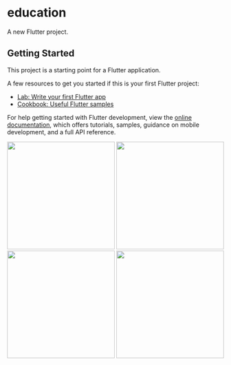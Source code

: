 # education

A new Flutter project.

## Getting Started

This project is a starting point for a Flutter application.

A few resources to get you started if this is your first Flutter project:

- [Lab: Write your first Flutter app](https://docs.flutter.dev/get-started/codelab)
- [Cookbook: Useful Flutter samples](https://docs.flutter.dev/cookbook)

For help getting started with Flutter development, view the
[online documentation](https://docs.flutter.dev/), which offers tutorials,
samples, guidance on mobile development, and a full API reference.

<img src="https://user-images.githubusercontent.com/118718488/229902303-6395d6b9-d0c4-4c50-8c92-2b2241b286ee.mp4" width="250px">
<img src="https://user-images.githubusercontent.com/118718488/229902026-7a49927b-fd25-4de8-b0e1-90f53c618cc1.png" width="250px">
<img src="https://user-images.githubusercontent.com/118718488/229902113-ec51f2b9-14cf-4cef-8a9b-c39ec1f8110f.png" width="250px">
<img src="https://user-images.githubusercontent.com/118718488/229902175-ca75ed1b-8d7f-4130-bdda-ce761bb4ede3.png" width="250px">
